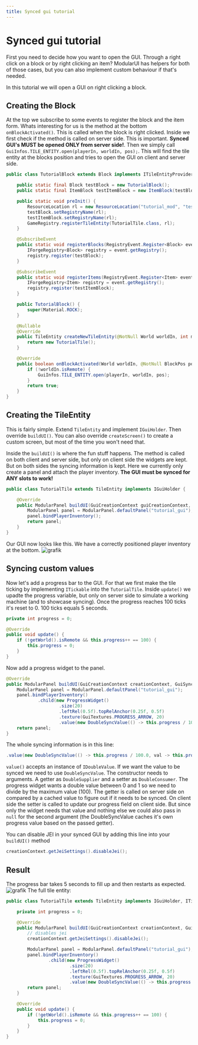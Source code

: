```yaml
---
title: Synced gui tutorial
---
```


# Synced gui tutorial

First you need to decide how you want to open the GUI. Through a right click on a block or by right clicking an item?
ModularUI has helpers for both of those cases, but you can also implement custom behaviour if that's needed.

In this tutorial we will open a GUI on right clicking a block.

## Creating the Block

At the top we subscribe to some events to register the block and the item form.
Whats interesting for us is the method at the bottom `onBlockActivated()`. This is called when the block is right clicked.
Inside we first check if the method is called on server side. This is important. **Synced GUI's MUST be opened ONLY from
server side!**. Then we simply call `GuiInfos.TILE_ENTITY.open(playerIn, worldIn, pos);`. This will find the tile entity
at the blocks position and tries to open the GUI on client and server side.

```java
public class TutorialBlock extends Block implements ITileEntityProvider {

    public static final Block testBlock = new TutorialBlock();
    public static final ItemBlock testItemBlock = new ItemBlock(testBlock);

    public static void preInit() {
        ResourceLocation rl = new ResourceLocation("tutorial_mod", "test_block");
        testBlock.setRegistryName(rl);
        testItemBlock.setRegistryName(rl);
        GameRegistry.registerTileEntity(TutorialTile.class, rl);
    }

    @SubscribeEvent
    public static void registerBlocks(RegistryEvent.Register<Block> event) {
        IForgeRegistry<Block> registry = event.getRegistry();
        registry.register(testBlock);
    }

    @SubscribeEvent
    public static void registerItems(RegistryEvent.Register<Item> event) {
        IForgeRegistry<Item> registry = event.getRegistry();
        registry.register(testItemBlock);
    }

    public TutorialBlock() {
        super(Material.ROCK);
    }

    @Nullable
    @Override
    public TileEntity createNewTileEntity(@NotNull World worldIn, int meta) {
        return new TutorialTile();
    }

    @Override
    public boolean onBlockActivated(World worldIn, @NotNull BlockPos pos, @NotNull IBlockState state, @NotNull EntityPlayer playerIn, @NotNull EnumHand hand, @NotNull EnumFacing facing, float hitX, float hitY, float hitZ) {
        if (!worldIn.isRemote) {
            GuiInfos.TILE_ENTITY.open(playerIn, worldIn, pos);
        }
        return true;
    }
}
```

## Creating the TileEntity

This is fairly simple. Extend `TileEntity` and implement `IGuiHolder`. Then override `buildUI()`. You can also override
`createScreen()` to create a custom screen, but most of the time you won't need that.

Inside the `buildUI()` is where the fun stuff happens. The method is called on both client and server side, but only on
client side the widgets are kept. But on both sides the syncing information is kept.
Here we currently only create a panel and attach the player inventory. **The GUI must be synced for ANY slots to work!**

```java
public class TutorialTile extends TileEntity implements IGuiHolder {

    @Override
    public ModularPanel buildUI(GuiCreationContext guiCreationContext, GuiSyncManager guiSyncManager, boolean isClient) {
        ModularPanel panel = ModularPanel.defaultPanel("tutorial_gui");
        panel.bindPlayerInventory();
        return panel;
    }
}
```

Our GUI now looks like this. We have a correctly positioned player inventory at the bottom.
![grafik](https://github.com/CleanroomMC/ModularUI/assets/45517902/affc34c2-e89a-4f5a-9010-8ac352145cc9)

## Syncing custom values

Now let's add a progress bar to the GUI. For that we first make the tile ticking by implementing `ITickable` into the
`TutorialTile`. Inside `update()` we upadte the progress variable, but only on server side to simulate a working machine
(and to showcase syncing). Once the progress reaches 100 ticks it's reset to 0. 100 ticks equals 5 seconds.

```java
private int progress = 0;

@Override
public void update() {
    if (!getWorld().isRemote && this.progress++ == 100) {
        this.progress = 0;
    }
}
```

Now add a progress widget to the panel.

```java
@Override
public ModularPanel buildUI(GuiCreationContext creationContext, GuiSyncManager syncManager, boolean isClient) {
    ModularPanel panel = ModularPanel.defaultPanel("tutorial_gui");
    panel.bindPlayerInventory()
            .child(new ProgressWidget()
                    .size(20)
                    .leftRel(0.5f).topRelAnchor(0.25f, 0.5f)
                    .texture(GuiTextures.PROGRESS_ARROW, 20)
                    .value(new DoubleSyncValue(() -> this.progress / 100.0, val -> this.progress = (int) (val * 100))));
    return panel;
}
```

The whole syncing information is in this line:

```java
.value(new DoubleSyncValue(() -> this.progress / 100.0, val -> this.progress = (int) (val * 100))));
```

`value()` accepts an instance of `IDoubleValue`. If we want the value to be synced we need to use `DoubleSyncValue`. The
constructor needs to arguments. A getter as `DoubleSupplier` and a setter as `DoubleConsumer`. The progress widget wants
a double value between 0 and 1 so we need to divide by the maximum value (100). The getter is called on server side on
compared by a cached value to figure out if it needs to be synced. On client side the setter is called to update our
progress field on client side. But since only the widget needs that value and nothing else we could also pass in `null`
for the second argument (the DoubleSyncValue caches it's own progress value based on the passed getter).

You can disable JEI in your synced GUI by adding this line into your `buildUI()` method

```java
creationContext.getJeiSettings().disableJei();
```

## Result

The progress bar takes 5 seconds to fill up and then restarts as expected.
![grafik](https://github.com/CleanroomMC/ModularUI/assets/45517902/62dfbe81-0093-471a-a7f2-36c7d1808a4e)
The full tile entity:

```java
public class TutorialTile extends TileEntity implements IGuiHolder, ITickable {

    private int progress = 0;

    @Override
    public ModularPanel buildUI(GuiCreationContext creationContext, GuiSyncManager syncManager, boolean isClient) {
        // disables jei
        creationContext.getJeiSettings().disableJei();

        ModularPanel panel = ModularPanel.defaultPanel("tutorial_gui");
        panel.bindPlayerInventory()
                .child(new ProgressWidget()
                        .size(20)
                        .leftRel(0.5f).topRelAnchor(0.25f, 0.5f)
                        .texture(GuiTextures.PROGRESS_ARROW, 20)
                        .value(new DoubleSyncValue(() -> this.progress / 100.0, val -> this.progress = (int) (val * 100))));
        return panel;
    }

    @Override
    public void update() {
        if (!getWorld().isRemote && this.progress++ == 100) {
            this.progress = 0;
        }
    }
}
```
